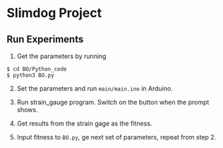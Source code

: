 # Slimdog Project

## Run Experiments

1. Get the parameters by running

```shell
$ cd BO/Python_code
$ python3 BO.py
```

2. Set the parameters and run `main/main.ino` in Arduino.

3. Run strain_gauge program. Switch on the button when the prompt shows.

4. Get results from the strain gage as the fitness.

5. Input fitness to `BO.py`, ge next set of parameters, repeat from step 2.
